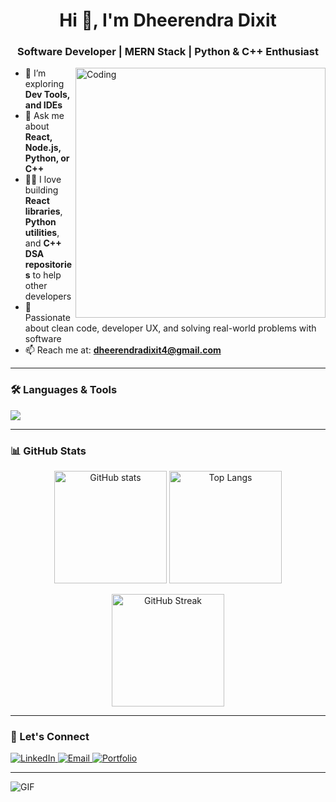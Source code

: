 <h1 align="center">Hi 👋, I'm Dheerendra Dixit</h1>
<h3 align="center">Software Developer | MERN Stack | Python & C++ Enthusiast</h3>

<img align="right" alt="Coding" width="400" src="https://cdn.dribbble.com/users/1162077/screenshots/3848914/programmer.gif" />

- 🔭 I’m exploring **Dev Tools, and IDEs**
- 💬 Ask me about **React, Node.js, Python, or C++**
- 👨‍💻 I love building **React libraries**, **Python utilities**, and **C++ DSA repositories** to help other developers
- 🎯 Passionate about clean code, developer UX, and solving real-world problems with software
- 📫 Reach me at: **dheerendradixit4@gmail.com**

---

### 🛠️ Languages & Tools

<p align="left">
  <img src="https://skillicons.dev/icons?i=react,nodejs,express,mongodb,python,cpp,git,html,css,js,pyqt,vercel&theme=light" />
</p>

---

### 📊 GitHub Stats

<p align="center">
  <img src="https://github-readme-stats.vercel.app/api?username=Dheerendra-123&show_icons=true&theme=tokyonight&hide_border=true" alt="GitHub stats" height="180" />
  <img src="https://github-readme-stats.vercel.app/api/top-langs/?username=Dheerendra-123&layout=compact&theme=tokyonight&hide_border=true" alt="Top Langs" height="180" />
</p>

<p align="center">
  <img src="https://github-readme-streak-stats.herokuapp.com/?user=Dheerendra-123&theme=tokyonight&hide_border=true" alt="GitHub Streak" height="180"/>
</p>

---

### 🚀 Let's Connect

<p>
  <a href="https://www.linkedin.com/" target="_blank">
    <img alt="LinkedIn" src="https://img.shields.io/badge/LinkedIn-blue?style=flat&logo=linkedin&logoColor=white" />
  </a>
  <a href="mailto:dheerendradixit4@gmail.com">
    <img alt="Email" src="https://img.shields.io/badge/Email-Dheerendra-red?style=flat&logo=gmail&logoColor=white" />
  </a>
  <a href="https://your-portfolio-link.com" target="_blank">
    <img alt="Portfolio" src="https://img.shields.io/badge/Portfolio-Visit-informational?style=flat&logo=web&logoColor=white" />
  </a>
</p>

---

![GIF](https://github.com/dheerendra-dixit/dheerendra-dixit/blob/main/banner.gif) <!-- Optional: upload a custom banner in your repo and show here -->
